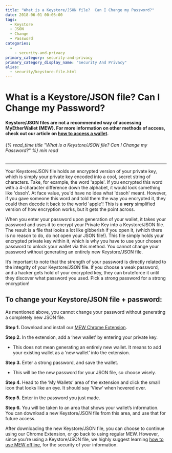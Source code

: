 ```yaml
---
title: "What is a Keystore/JSON file?  Can I Change my Password?"
date: 2018-06-01 00:05:00
tags:
  - Keystore
  - JSON
  - Change
  - Password
categories:
  - 
    - security-and-privacy
primary_category: security-and-privacy
primary_category_display_name: "Security And Privacy"
alias:
  - security/keystore-file.html
---
```


# **What is a Keystore/JSON file? Can I Change my Password?**

#### **Keystore/JSON files are not a recommended way of accessing MyEtherWallet (MEW). For more information on other methods of access, check out our article on [how to access a wallet](/@@@@@@/getting-started/how-to-access-your-wallet/).**

###### {% read_time title "What is a Keystore/JSON file? Can I Change my Password?" %} min read

* * *

Your Keystore/JSON file holds an encrypted version of your private key, which is simply your private key encoded into a cool, secret string of characters. Take, for example, the word 'apple'. If you encrypted this word with a 4-character difference down the alphabet, it would look something like 'dssoh'. At face value, you'd have no idea what 'dssoh' meant. However, if you gave someone this word and told them the way you encrypted it, they could then decode it back to the world 'apple'! This is a **very** simplified version of how encryption works, but it gets the point across.

When you enter your password upon generation of your wallet, it takes your password and uses it to encrypt your Private Key into a Keystore/JSON file. The result is a file that looks a lot like gibberish if you open it, (which there is no reason to do, do not open your JSON file!). This file simply holds your encrypted private key within it, which is why you have to use your chosen password to unlock your wallet via this method. You cannot change your password without generating an entirely new Keystore/JSON file.

It’s important to note that the strength of your password is directly related to the integrity of your Keystore/JSON file. If you choose a weak password, and a hacker gets hold of your encrypted key, they can bruteforce it until they discover what password you used. Pick a strong password for a strong encryption!

## **To change your Keystore/JSON file + password:**

As mentioned above, you cannot change your password without generating a completely new JSON file.

**Step 1.** Download and install our [MEW Chrome Extension](https://chrome.google.com/webstore/detail/myetherwallet/nlbmnnijcnlegkjjpcfjclmcfggfefdm?hl=en).

**Step 2.** In the extension, add a ‘new wallet’ by entering your private key.

* This does not mean generating an entirely new wallet. It means to add your existing wallet as a ‘new wallet’ into the extension.

**Step 3.** Enter a strong password, and save the wallet.

* This will be the new password for your JSON file, so choose wisely.

**Step 4.** Head to the ‘My Wallets’ area of the extension and click the small icon that looks like an eye. It should say ‘View’ when hovered over.

**Step 5.** Enter in the password you just made.

**Step 6.** You will be taken to an area that shows your wallet’s information. You can download a new Keystore/JSON file from this area, and use that for future access.

After downloading the new Keystore/JSON file, you can choose to continue using our Chrome Extension, or go back to using regular MEW. However, since you’re using a Keystore/JSON file, we highly suggest learning [how to use MEW offline](/@@@@@@/offline/offline-mew-looks-weird/), for the security of your information.